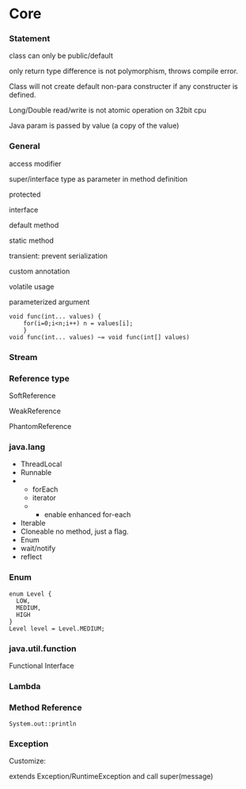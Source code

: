 # Core

### Statement

class can only be public/default 

only return type difference is not polymorphism, throws compile error.

Class will not create default non-para constructer if any constructer is defined.

Long/Double read/write is not atomic operation on 32bit cpu 

Java param is passed by value \(a copy of the value\)

### General 

access modifier 

super/interface type as parameter in method definition

protected 

interface 

default method 

static method 

transient: prevent serialization 

custom annotation 

volatile usage 

parameterized argument 

```text
void func(int... values) { 
    for(i=0;i<n;i++) n = values[i]; 
    }
void func(int... values) ~= void func(int[] values)
```



### Stream 

### Reference type

SoftReference 

WeakReference 

PhantomReference 

### java.lang 

* ThreadLocal
* Runnable
* * forEach 
  * iterator 
  * * enable enhanced for-each 
* Iterable
* Cloneable no method, just a flag. 
* Enum 
* wait/notify 
* reflect

### Enum

```text
enum Level {
  LOW,
  MEDIUM,
  HIGH
}
Level level = Level.MEDIUM;
```

### java.util.function

Functional Interface

### Lambda

### Method Reference

```text
System.out::println
```

### Exception

Customize:

extends Exception/RuntimeException and call super\(message\)

